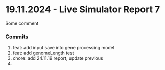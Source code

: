 <h1>19.11.2024 - Live Simulator Report 7</h1>

<p>
    Some comment
</p>

<h3>Commits</h3>
<ol>
    <li>feat: add input save into gene processing model</li>
    <li>feat: add genomeLength test</li>
    <li>chore: add 24.11.19 report, update previous</li>
    <li></li>
</ol>
